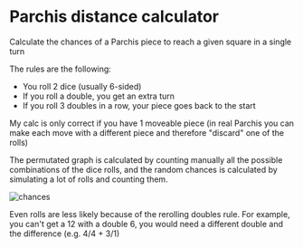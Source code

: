 # Parchis distance calculator

Calculate the chances of a Parchis piece to reach a given square in a single turn

The rules are the following:
- You roll 2 dice (usually 6-sided)
- If you roll a double, you get an extra turn
- If you roll 3 doubles in a row, your piece goes back to the start

My calc is only correct if you have 1 moveable piece (in real Parchis you can make each move with a different piece and therefore "discard" one of the rolls)

The permutated graph is calculated by counting manually all the possible combinations of the dice rolls, and the random chances is calculated by simulating a lot of rolls and counting them.



![chances](https://github.com/user-attachments/assets/f278e313-ca13-4253-afbc-ffe193f4960f)

Even rolls are less likely because of the rerolling doubles rule. For example, you can't get a 12 with a double 6, you would need a different double and the difference (e.g. 4/4 + 3/1)

